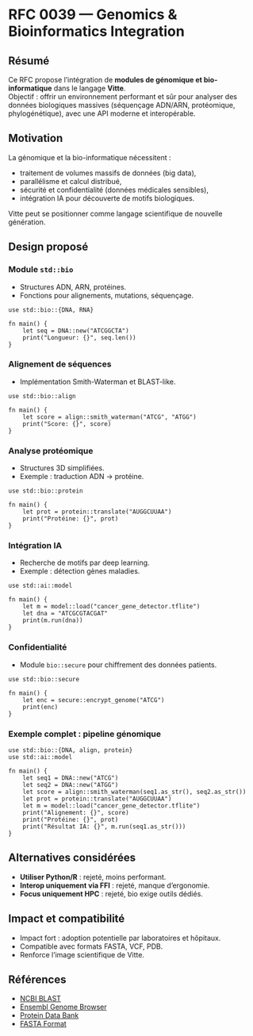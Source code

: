 # RFC 0039 — Genomics & Bioinformatics Integration

## Résumé
Ce RFC propose l’intégration de **modules de génomique et bio-informatique** dans le langage **Vitte**.  
Objectif : offrir un environnement performant et sûr pour analyser des données biologiques massives (séquençage ADN/ARN, protéomique, phylogénétique), avec une API moderne et interopérable.

## Motivation
La génomique et la bio-informatique nécessitent :  
- traitement de volumes massifs de données (big data),  
- parallélisme et calcul distribué,  
- sécurité et confidentialité (données médicales sensibles),  
- intégration IA pour découverte de motifs biologiques.  

Vitte peut se positionner comme langage scientifique de nouvelle génération.

## Design proposé

### Module `std::bio`
- Structures ADN, ARN, protéines.  
- Fonctions pour alignements, mutations, séquençage.  

```vitte
use std::bio::{DNA, RNA}

fn main() {
    let seq = DNA::new("ATCGGCTA")
    print("Longueur: {}", seq.len())
}
```

### Alignement de séquences
- Implémentation Smith-Waterman et BLAST-like.  

```vitte
use std::bio::align

fn main() {
    let score = align::smith_waterman("ATCG", "ATGG")
    print("Score: {}", score)
}
```

### Analyse protéomique
- Structures 3D simplifiées.  
- Exemple : traduction ADN → protéine.  

```vitte
use std::bio::protein

fn main() {
    let prot = protein::translate("AUGGCUUAA")
    print("Protéine: {}", prot)
}
```

### Intégration IA
- Recherche de motifs par deep learning.  
- Exemple : détection gènes maladies.  

```vitte
use std::ai::model

fn main() {
    let m = model::load("cancer_gene_detector.tflite")
    let dna = "ATCGCGTACGAT"
    print(m.run(dna))
}
```

### Confidentialité
- Module `bio::secure` pour chiffrement des données patients.  

```vitte
use std::bio::secure

fn main() {
    let enc = secure::encrypt_genome("ATCG")
    print(enc)
}
```

### Exemple complet : pipeline génomique
```vitte
use std::bio::{DNA, align, protein}
use std::ai::model

fn main() {
    let seq1 = DNA::new("ATCG")
    let seq2 = DNA::new("ATGG")
    let score = align::smith_waterman(seq1.as_str(), seq2.as_str())
    let prot = protein::translate("AUGGCUUAA")
    let m = model::load("cancer_gene_detector.tflite")
    print("Alignement: {}", score)
    print("Protéine: {}", prot)
    print("Résultat IA: {}", m.run(seq1.as_str()))
}
```

## Alternatives considérées
- **Utiliser Python/R** : rejeté, moins performant.  
- **Interop uniquement via FFI** : rejeté, manque d’ergonomie.  
- **Focus uniquement HPC** : rejeté, bio exige outils dédiés.  

## Impact et compatibilité
- Impact fort : adoption potentielle par laboratoires et hôpitaux.  
- Compatible avec formats FASTA, VCF, PDB.  
- Renforce l’image scientifique de Vitte.  

## Références
- [NCBI BLAST](https://blast.ncbi.nlm.nih.gov/Blast.cgi)  
- [Ensembl Genome Browser](https://www.ensembl.org/)  
- [Protein Data Bank](https://www.rcsb.org/)  
- [FASTA Format](https://en.wikipedia.org/wiki/FASTA_format)  
